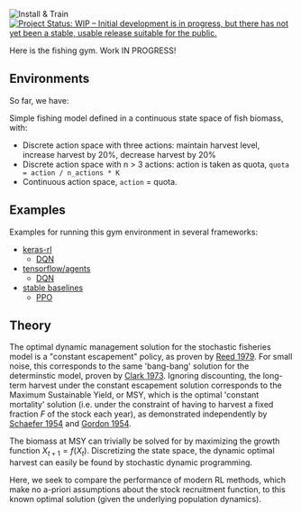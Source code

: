 ![Install & Train](https://github.com/boettiger-lab/open_ai_fishing/workflows/Install%20&%20Train/badge.svg) [![Project Status: WIP – Initial development is in progress, but there has not yet been a stable, usable release suitable for the public.](https://www.repostatus.org/badges/latest/wip.svg)](https://www.repostatus.org/#wip)

Here is the fishing gym. Work IN PROGRESS!

## Environments

So far, we have:

Simple fishing model defined in a continuous state space of fish biomass, with:

- Discrete action space with three actions: maintain harvest level, increase harvest by 20%, decrease harvest by 20%
- Discrete action space with n > 3 actions: action is taken as quota, `quota = action / n_actions * K`
- Continuous action space, `action` = quota.

## Examples

Examples for running this gym environment in several frameworks:

- [keras-rl](/keras-rl)
  * [DQN](examples/keras-rl/fishing.py)
- [tensorflow/agents](/tf-agents)
  * [DQN](https://github.com/boettiger-lab/gym_fishing/blob/master/examples/tf-agents/dqn_fishing-v0.py)
- [stable baselines](/stable-baselines)
  * [PPO](stable-baselines/stable-baselines-ppo.Rmd)

## Theory

The optimal dynamic management solution for the stochastic fisheries model is a "constant escapement" policy, as proven by [Reed 1979](https://doi.org/10.1016/0095-0696(79)90014-7).  For small noise, this corresponds to the same 'bang-bang' solution for the determinstic model, proven by [Clark 1973](https://doi.org/10.1086/260090).  Ignoring discounting, the long-term harvest under the constant escapement solution corresponds to the Maximum Sustainable Yield, or MSY, which is the optimal 'constant mortality' solution (i.e. under the constraint of having to harvest a fixed fraction _F_ of the stock each year), as demonstrated independently by [Schaefer 1954](https://doi.org/10.1007/BF02464432) and [Gordon 1954](https://doi.org/10.1086/257497). 

The biomass at MSY can trivially be solved for by maximizing the growth function $X_{t+1} = f(X_t)$.  Discretizing the state space, the dynamic optimal harvest can easily be found by stochastic dynamic programming.  

Here, we seek to compare the performance of modern RL methods, which make no a-priori assumptions about the stock recruitment function, to this known optimal solution (given the underlying population dynamics).  

